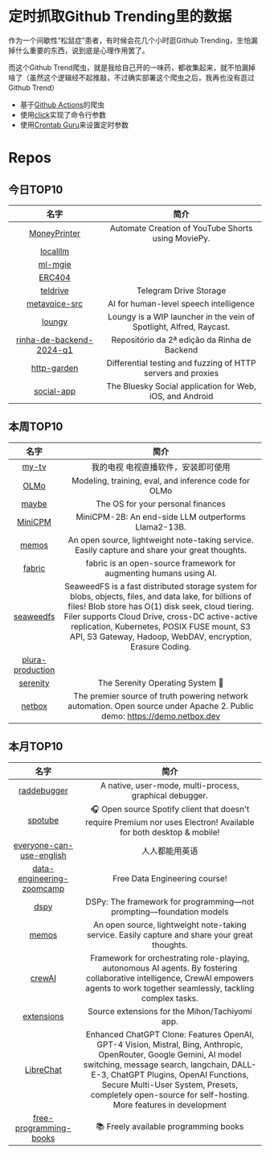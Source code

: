 # 定时抓取Github Trending里的数据

作为一个间歇性“松鼠症”患者，有时候会花几个小时逛Github Trending，生怕漏掉什么重要的东西，说到底是心理作用罢了。

而这个Github Trend爬虫，就是我给自己开的一味药，都收集起来，就不怕漏掉啥了（虽然这个逻辑经不起推敲，不过确实部署这个爬虫之后，我再也没有逛过Github Trend）

* 基于[Github Actions](https://docs.github.com/en/actions)的爬虫
* 使用[click](https://github.com/pallets/click)实现了命令行参数
* 使用[Crontab Guru](https://crontab.guru/)来设置定时参数

# Repos
## 今日TOP10 
<!-- START OF DAILY_TOP10_REPOS -->
| 名字 | 简介 |
| :----: | :----: |
| [MoneyPrinter](https://github.com/FujiwaraChoki/MoneyPrinter) | Automate Creation of YouTube Shorts using MoviePy. |
| [localllm](https://github.com/GoogleCloudPlatform/localllm) |  |
| [ml-mgie](https://github.com/apple/ml-mgie) |  |
| [ERC404](https://github.com/0xacme/ERC404) |  |
| [teldrive](https://github.com/divyam234/teldrive) | Telegram Drive Storage |
| [metavoice-src](https://github.com/metavoiceio/metavoice-src) | AI for human-level speech intelligence |
| [loungy](https://github.com/MatthiasGrandl/loungy) | Loungy is a WIP launcher in the vein of Spotlight, Alfred, Raycast. |
| [rinha-de-backend-2024-q1](https://github.com/zanfranceschi/rinha-de-backend-2024-q1) | Repositório da 2ª edição da Rinha de Backend |
| [http-garden](https://github.com/narfindustries/http-garden) | Differential testing and fuzzing of HTTP servers and proxies |
| [social-app](https://github.com/bluesky-social/social-app) | The Bluesky Social application for Web, iOS, and Android |
<!-- END OF DAILY_TOP10_REPOS -->

## 本周TOP10
<!-- START OF WEEKLY_TOP10_REPOS -->
| 名字 | 简介 |
| :----: | :----: |
| [my-tv](https://github.com/lizongying/my-tv) | 我的电视 电视直播软件，安装即可使用 |
| [OLMo](https://github.com/allenai/OLMo) | Modeling, training, eval, and inference code for OLMo |
| [maybe](https://github.com/maybe-finance/maybe) | The OS for your personal finances |
| [MiniCPM](https://github.com/OpenBMB/MiniCPM) | MiniCPM-2B: An end-side LLM outperforms Llama2-13B. |
| [memos](https://github.com/usememos/memos) | An open source, lightweight note-taking service. Easily capture and share your great thoughts. |
| [fabric](https://github.com/danielmiessler/fabric) | fabric is an open-source framework for augmenting humans using AI. |
| [seaweedfs](https://github.com/seaweedfs/seaweedfs) | SeaweedFS is a fast distributed storage system for blobs, objects, files, and data lake, for billions of files! Blob store has O(1) disk seek, cloud tiering. Filer supports Cloud Drive, cross-DC active-active replication, Kubernetes, POSIX FUSE mount, S3 API, S3 Gateway, Hadoop, WebDAV, encryption, Erasure Coding. |
| [plura-production](https://github.com/webprodigies/plura-production) |  |
| [serenity](https://github.com/SerenityOS/serenity) | The Serenity Operating System 🐞 |
| [netbox](https://github.com/netbox-community/netbox) | The premier source of truth powering network automation. Open source under Apache 2. Public demo: https://demo.netbox.dev |
<!-- END OF WEEKLY_TOP10_REPOS -->

## 本月TOP10
<!-- START OF MONTHLY_TOP10_REPOS -->
| 名字 | 简介 |
| :----: | :----: |
| [raddebugger](https://github.com/EpicGames/raddebugger) | A native, user-mode, multi-process, graphical debugger. |
| [spotube](https://github.com/KRTirtho/spotube) | 🎧 Open source Spotify client that doesn't require Premium nor uses Electron! Available for both desktop & mobile! |
| [everyone-can-use-english](https://github.com/xiaolai/everyone-can-use-english) | 人人都能用英语 |
| [data-engineering-zoomcamp](https://github.com/DataTalksClub/data-engineering-zoomcamp) | Free Data Engineering course! |
| [dspy](https://github.com/stanfordnlp/dspy) | DSPy: The framework for programming—not prompting—foundation models |
| [memos](https://github.com/usememos/memos) | An open source, lightweight note-taking service. Easily capture and share your great thoughts. |
| [crewAI](https://github.com/joaomdmoura/crewAI) | Framework for orchestrating role-playing, autonomous AI agents. By fostering collaborative intelligence, CrewAI empowers agents to work together seamlessly, tackling complex tasks. |
| [extensions](https://github.com/keiyoushi/extensions) | Source extensions for the Mihon/Tachiyomi app. |
| [LibreChat](https://github.com/danny-avila/LibreChat) | Enhanced ChatGPT Clone: Features OpenAI, GPT-4 Vision, Mistral, Bing, Anthropic, OpenRouter, Google Gemini, AI model switching, message search, langchain, DALL-E-3, ChatGPT Plugins, OpenAI Functions, Secure Multi-User System, Presets, completely open-source for self-hosting. More features in development |
| [free-programming-books](https://github.com/EbookFoundation/free-programming-books) | 📚 Freely available programming books |
<!-- END OF MONTHLY_TOP10_REPOS -->
